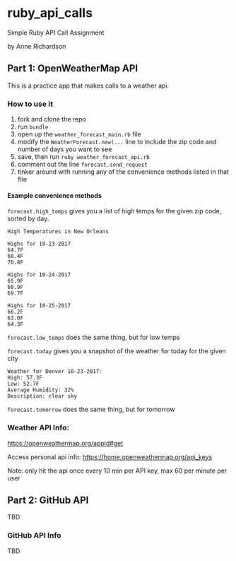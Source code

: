 # ruby_api_calls
Simple Ruby API Call Assignment

by Anne Richardson

## Part 1: OpenWeatherMap API

This is a practice app that makes calls to a weather api.

### How to use it

1. fork and clone the repo
2. run `bundle`
3. open up the `weather_forecast_main.rb` file
4. modify the `WeatherForecast.new(...` line to include the zip code and number of days you want to see
5. save, then run `ruby weather_forecast_api.rb`
6. comment out the line `forecast.send_request`
7. tinker around with running any of the convenience methods listed in that file

#### Example convenience methods

`forecast.high_temps` gives you a list of high temps for the given zip code, sorted by day.

```
High Temperatures in New Orleans

Highs for 10-23-2017
64.7F
68.4F
70.8F

Highs for 10-24-2017
65.9F
68.9F
69.7F

Highs for 10-25-2017
66.2F
63.0F
64.3F
```

`forecast.low_temps` does the same thing, but for low temps

`forecast.today` gives you a snapshot of the weather for today for the given city

```
Weather for Denver 10-23-2017:
High: 57.3F
Low: 52.7F
Average Humidity: 32%
Description: clear sky
```

`forecast.tomorrow` does the same thing, but for tomorrow

### Weather API Info:

https://openweathermap.org/appid#get

Access personal api info: https://home.openweathermap.org/api_keys

Note: only hit the api once every 10 min per API key, max 60 per minute per user

## Part 2: GitHub API

TBD

### GitHub API Info

TBD